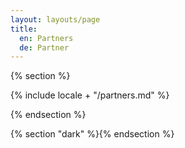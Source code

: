 ```yaml
---
layout: layouts/page
title:
  en: Partners
  de: Partner
---
```


{% section %}

{% include locale + "/partners.md" %}

{% endsection %}

{% section "dark" %}{% endsection %}
